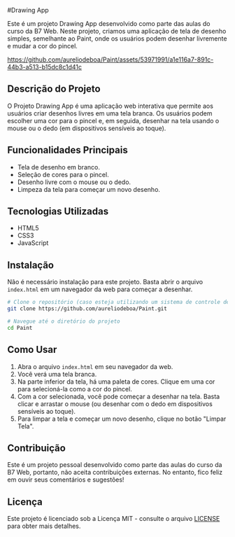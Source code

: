 
#Drawing App

Este é um projeto Drawing App desenvolvido como parte das aulas do curso da B7 Web. Neste projeto, criamos uma aplicação de tela de desenho simples, semelhante ao Paint, onde os usuários podem desenhar livremente e mudar a cor do pincel.



https://github.com/aureliodeboa/Paint/assets/53971991/a1e116a7-891c-44b3-a513-b15dc8c1d41c



## Descrição do Projeto

O Projeto Drawing App é uma aplicação web interativa que permite aos usuários criar desenhos livres em uma tela branca. Os usuários podem escolher uma cor para o pincel e, em seguida, desenhar na tela usando o mouse ou o dedo (em dispositivos sensíveis ao toque).

## Funcionalidades Principais

- Tela de desenho em branco.
- Seleção de cores para o pincel.
- Desenho livre com o mouse ou o dedo.
- Limpeza da tela para começar um novo desenho.

## Tecnologias Utilizadas

- HTML5
- CSS3
- JavaScript

## Instalação

Não é necessário instalação para este projeto. Basta abrir o arquivo `index.html` em um navegador da web para começar a desenhar.

```bash
# Clone o repositório (caso esteja utilizando um sistema de controle de versão)
git clone https://github.com/aureliodeboa/Paint.git

# Navegue até o diretório do projeto
cd Paint
```

## Como Usar

1. Abra o arquivo `index.html` em seu navegador da web.
2. Você verá uma tela branca.
3. Na parte inferior da tela, há uma paleta de cores. Clique em uma cor para selecioná-la como a cor do pincel.
4. Com a cor selecionada, você pode começar a desenhar na tela. Basta clicar e arrastar o mouse (ou desenhar com o dedo em dispositivos sensíveis ao toque).
5. Para limpar a tela e começar um novo desenho, clique no botão "Limpar Tela".

## Contribuição

Este é um projeto pessoal desenvolvido como parte das aulas do curso da B7 Web, portanto, não aceita contribuições externas. No entanto, fico feliz em ouvir seus comentários e sugestões!

## Licença

Este projeto é licenciado sob a Licença MIT - consulte o arquivo [LICENSE](LICENSE) para obter mais detalhes.
